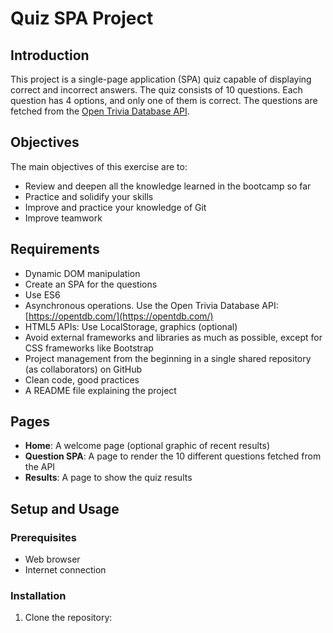 # Quiz SPA Project

## Introduction

This project is a single-page application (SPA) quiz capable of displaying correct and incorrect answers. The quiz consists of 10 questions. Each question has 4 options, and only one of them is correct. The questions are fetched from the [Open Trivia Database API](https://opentdb.com/).

## Objectives

The main objectives of this exercise are to:
- Review and deepen all the knowledge learned in the bootcamp so far
- Practice and solidify your skills
- Improve and practice your knowledge of Git
- Improve teamwork

## Requirements

- Dynamic DOM manipulation
- Create an SPA for the questions
- Use ES6
- Asynchronous operations. Use the Open Trivia Database API: [https://opentdb.com/](https://opentdb.com/)
- HTML5 APIs: Use LocalStorage, graphics (optional)
- Avoid external frameworks and libraries as much as possible, except for CSS frameworks like Bootstrap
- Project management from the beginning in a single shared repository (as collaborators) on GitHub
- Clean code, good practices
- A README file explaining the project

## Pages

- **Home**: A welcome page (optional graphic of recent results)
- **Question SPA**: A page to render the 10 different questions fetched from the API
- **Results**: A page to show the quiz results

## Setup and Usage

### Prerequisites

- Web browser
- Internet connection

### Installation

1. Clone the repository:
   ```bash git clone https://github.com/VictoriaPashkouskaya/Proyecto-Quiz
